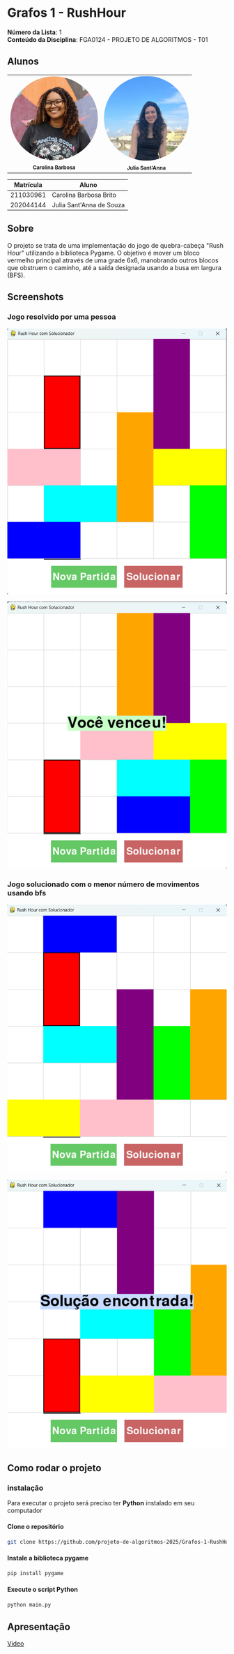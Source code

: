 # Grafos 1 - RushHour

**Número da Lista**: 1  
**Conteúdo da Disciplina**: FGA0124 - PROJETO DE ALGORITMOS - T01  


## Alunos


<div align = "center">
<table>
  <tr>
    <td align="center"><a href="https://github.com/CarolinaBarb"><img style="border-radius: 95%;" src=./Documentos/assets/Carolina.jpg width="201"; alt="Carolina"/><br /><sub><b>Carolina Barbosa </b></sub></a><br/></td>
    <td align="center"><a href="https://github.com/JuliaSSouza"><img style="border-radius: 95%;" src=./Documentos/assets/Julia.png width="195"; alt=""/><br /><sub><b>Julia Sant'Anna</b></sub></a><br />
  </tr>
</table>


| Matrícula   | Aluno                             |
| ----------- | ---------------------------------- |
| 211030961 | Carolina Barbosa Brito           |
| 202044144  | Julia Sant'Anna de Souza      |
</div>

## Sobre 

O projeto se trata de uma implementação do jogo de quebra-cabeça "Rush Hour" utilizando a biblioteca Pygame. O objetivo é mover um bloco vermelho principal através de uma grade 6x6, manobrando outros blocos que obstruem o caminho, até a saída designada usando a busa em largura (BFS).

## Screenshots

### Jogo resolvido por uma pessoa
<p align="center">
  <img src="./Documentos/screenshots/solucaoJogador.png" alt="Print 1 do projeto" width="600"/>
</p>

<p align="center">
  <img src="./Documentos/screenshots/respostaJogador.png" alt="Print 2 do projeto" width="600"/>
</p>

### Jogo solucionado com o menor número de movimentos usando bfs
<p align="center">
  <img src="Documentos/screenshots/solucaoBfs.png" alt="Print 3 do projeto" width="600"/>
</p>

<p align="center">
  <img src="Documentos/screenshots/respostaBfs.png" alt="Print do projeto" width="600"/>
</p>

## Como rodar o projeto
### instalação 
Para executar o projeto será preciso ter **Python** instalado em seu computador

#### Clone o repositório
```bash
git clone https://github.com/projeto-de-algoritmos-2025/Grafos-1-RushHour-D12.git
```
#### Instale a biblioteca pygame
```bash
pip install pygame
```
#### Execute o script Python
```bash
python main.py
```

## Apresentação 
[Video](https://www.youtube.com/watch?v=oQbqbeBKatM)

